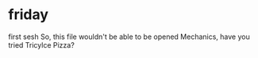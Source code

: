 # friday
first sesh
So, this file wouldn't be able to be opened 
Mechanics, have you tried Tricylce Pizza?